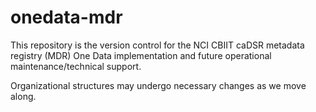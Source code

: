 # onedata-mdr
This repository is the version control for the NCI CBIIT caDSR metadata registry (MDR) One Data implementation and future operational
maintenance/technical support.

Organizational structures may undergo necessary changes as we move along.
